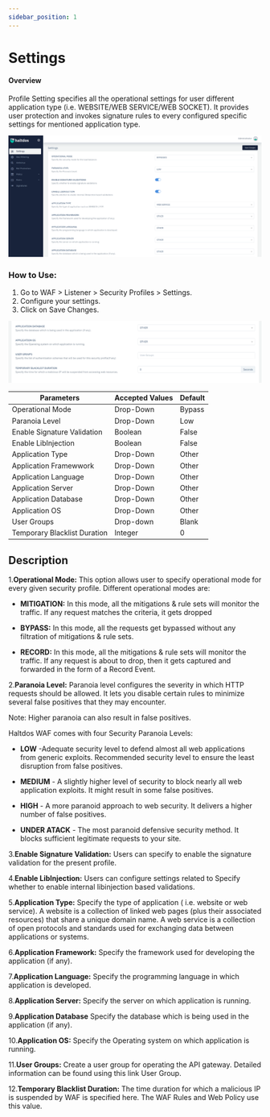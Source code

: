 ```yaml
---
sidebar_position: 1
---
```


# Settings
  
#### Overview 
Profile Setting specifies all the operational settings for user different application type (i.e. WEBSITE/WEB SERVICE/WEB SOCKET). It provides user protection and invokes signature rules to every configured specific settings for mentioned application type.

![Profile_settings](/img/waf/v6/docs/profilesetting.png)
   
### How to Use:
1. Go to WAF > Listener > Security Profiles > Settings.
2. Configure your settings.
3. Click on Save Changes.

![Profile_settings](/img/waf/v6/docs/profilesetting1.png)

   
| Parameters                   | Accepted Values | Default |
|------------------------------|-----------------|---------|
| Operational Mode             | Drop-Down       | Bypass  |
| Paranoia Level               | Drop-Down       | Low     |
| Enable Signature Validation  | Boolean         | False   |
| Enable LibInjection          | Boolean         | False   |
| Application Type             | Drop-Down       | Other   |
| Application Framewwork            | Drop-Down       | Other   |
| Application Language           | Drop-Down       | Other   |
| Application Server            | Drop-Down       | Other   |
| Application Database             | Drop-Down       | Other   |
| Application OS            | Drop-Down       | Other   |
| User Groups                  | Drop-down       | Blank   |
| Temporary Blacklist Duration | Integer         |    0     |
   
## Description

1.**Operational Mode:**
This option allows user to specify operational mode for every given security profile. Different operational modes are:
- **MITIGATION:** In this mode, all the mitigations & rule sets will monitor the traffic. If any request matches the criteria, it gets dropped  

- **BYPASS:** In this mode, all the requests get bypassed without any filtration of mitigations & rule sets.  

- **RECORD:** In this mode, all the mitigations & rule sets will monitor the traffic. If any request is about to drop, then it gets captured and forwarded in the form of a Record Event.  

2.**Paranoia Level:** 
Paranoia level configures the severity in which HTTP requests should be allowed. It lets you disable certain rules to minimize several false positives that they may encounter.  
   
Note: Higher paranoia can also result in false positives.  

Haltdos WAF comes with four Security Paranoia Levels:  
- **LOW** -Adequate security level to defend almost all web applications from generic exploits. Recommended security level to ensure the least disruption from false positives.  

- **MEDIUM** - A slightly higher level of security to block nearly all web application exploits. It might result in some false positives.  

- **HIGH** - A more paranoid approach to web security. It delivers a higher number of false positives.  

- **UNDER ATACK** - The most paranoid defensive security method. It blocks sufficient legitimate requests to your site.  

3.**Enable Signature Validation:**
Users can specify to enable the signature validation for the present profile.  

4.**Enable LibInjection:**
Users can configure settings related to Specify whether to enable internal libinjection based validations.  

5.**Application Type:**
Specify the type of application ( i.e. website or web service). A website is a collection of linked web pages (plus their associated resources) that share a unique domain name. A web service is a collection of open protocols and standards used for exchanging data between applications or systems.  

6.**Application Framework:**
Specify the framework used for developing the application (if any).

7.**Application Language:**
Specify the programming language in which application is developed.

8.**Application Server:**
Specify the server on which application is running.

9.**Application  Database**
Specify the database which is being used in the application (if any).

10.**Application OS:**
Specify the Operating system on which application is running.

11.**User Groups:**
Create a user group for operating the API gateway. Detailed information can be found using this link User Group.  

12.**Temporary Blacklist Duration:**
The time duration for which a malicious IP is suspended by WAF is specified here. The WAF Rules and Web Policy use this value.


